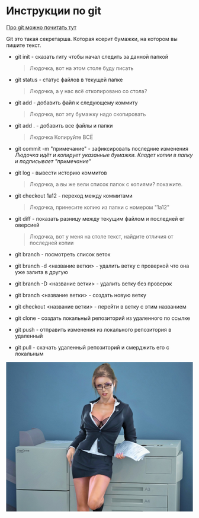 # Инструкции по git

[Про git можно почитать тут](https://ru.wikipedia.org/wiki/Git)

Git это такая секретарша. Которая ксерит бумажки, на котором вы пишите текст.


* git init - сказать гиту чтобы начал следить за данной папкой
    >Людочка, вот на этом столе буду писать
* git status - статус файлов в текущей папке
    >Людочка, а у нас всё откопировано со стола?
* git add - добавить файл к следующему коммиту
    >Людочка, вот эту бумажку надо скопировать
* git add . - добавить все файлы и папки
    >Людочка Копируйте ВСЁ
* git commit -m "примечание" - зафиксировать последние изменения
    *Людочка идёт и копирует указанные бумажки. Кладет копии в папку и подписывает "примечание"*
* git log - вывести историю коммитов
    >Людочка, а вы же вели список папок с копиями? покажите.
* git checkout 1а12 - переход между коммитами
    >Людочка, принесите копию из папки с номером "1а12"
* git diff - показать разницу между текущим файлом и последней ег оверсией
    >Людочка, вот у меня на столе текст, найдите отличия от последней копии

* git branch - посмотреть список веток
* git branch -d <название ветки> - удалить ветку с проверкой что она уже залита в другую

* git branch -D <название ветки> - удалить ветку без проверок

* git branch <название ветки> - создать новую ветку 

* git checkout <название ветки> - перейти в ветку с этим названием

* git clone <url> - создать локальный репозиторий из удаленного по ссылке

* git push - отправить изменения из локального репозитория в удаленный

* git pull - скачать удаленный репозиторий и смерджить его с локальным


![Людочка](secretar.jpg)